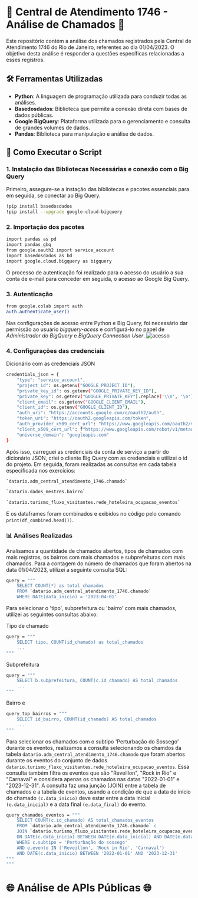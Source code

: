 # 🚨 Central de Atendimento 1746 - Análise de Chamados 🚨

Este repositório contém a análise dos chamados registrados pela Central de Atendimento 1746 do Rio de Janeiro, referentes ao dia 01/04/2023. O objetivo desta análise é responder a questões específicas relacionadas a esses registros.

## 🛠️ Ferramentas Utilizadas

- **Python**: A linguagem de programação utilizada para conduzir todas as análises.
- **Basedosdados**: Biblioteca que permite a conexão direta com bases de dados públicas.
- **Google BigQuery**: Plataforma utilizada para o gerenciamento e consulta de grandes volumes de dados.
- **Pandas**: Biblioteca para manipulação e análise de dados.

## 🚀 Como Executar o Script

### 1. Instalação das Bibliotecas Necessárias e conexão com o Big Query
Primeiro, assegure-se a instação das bibliotecas e pacotes essenciais para em seguida, se conectar ao Big Query.

```bash
!pip install basedosdados
!pip install --upgrade google-cloud-bigquery
```
### 2. Importação dos pacotes
```bash
import pandas as pd
import pandas_gbq
from google.oauth2 import service_account
import basedosdados as bd
import google.cloud.bigquery as bigquery
```
O processo de autenticação foi realizado para o acesso do usuário a sua conta de e-mail para conceder em seguida, o acesso ao Google Big Query.
### 3. Autenticação
```bash
from google.colab import auth
auth.authenticate_user()
```
Nas configurações de acesso entre Python e Big Query, foi necessário dar permissão ao usuário _bigquery-acess_ e configurá-lo no papel de _Administrador do BigQuery_ e _BigQuery Connection User_.
![acesso](https://github.com/user-attachments/assets/aeeb285a-2fe8-4f9d-acf4-7f97d58fb3fc)

### 4. Configurações das credenciais
Dicionário com as credenciais JSON
```bash
credentials_json = {
    "type": "service_account",
    "project_id": os.getenv("GOOGLE_PROJECT_ID"),
    "private_key_id": os.getenv("GOOGLE_PRIVATE_KEY_ID"),
    "private_key": os.getenv("GOOGLE_PRIVATE_KEY").replace('\\n', '\n'),  
    "client_email": os.getenv("GOOGLE_CLIENT_EMAIL"),
    "client_id": os.getenv("GOOGLE_CLIENT_ID"),
    "auth_uri": "https://accounts.google.com/o/oauth2/auth",
    "token_uri": "https://oauth2.googleapis.com/token",
    "auth_provider_x509_cert_url": "https://www.googleapis.com/oauth2/v1/certs",
    "client_x509_cert_url": f"https://www.googleapis.com/robot/v1/metadata/x509/{os.getenv('GOOGLE_CLIENT_EMAIL')}",
    "universe_domain": "googleapis.com"
}
```
Após isso, carreguei as credenciais da conta de serviço a partir do dicionário JSON, criei o cliente Big Query com as credenciais e utilizei o id do projeto.
Em seguida, foram realizadas as consultas em cada tabela especificada nos exercícios:

```bash
`datario.adm_central_atendimento_1746.chamado`

`datario.dados_mestres.bairro`

`datario.turismo_fluxo_visitantes.rede_hoteleira_ocupacao_eventos`
```
E os dataframes foram combinados e exibidos no código pelo comando `print(df_combined.head())`.

### 📊 Análises Realizadas 
Analisamos a quantidade de chamados abertos, tipos de chamados com mais registros, os bairros com mais chamados e subprefeituras com mais chamados. 
Para a contagem do número de chamados que foram abertos na data 01/04/2023, utilizei a seguinte consulta SQL:
```bash
query = """
    SELECT COUNT(*) as total_chamados
    FROM `datario.adm_central_atendimento_1746.chamado`
    WHERE DATE(data_inicio) = '2023-04-01'
```
Para selecionar o 'tipo', subprefeitura ou 'bairro' com mais chamados, utilizei as seguintes consultas abaixo:

Tipo de chamado
```bash
query = """
    SELECT tipo, COUNT(id_chamado) as total_chamados
    ...
"""
```
Subprefeitura
```bash
query = """
    SELECT b.subprefeitura, COUNT(c.id_chamado) AS total_chamados
    ...
"""
```
Bairro
e
```bash
query_top_bairros = """
    SELECT id_bairro, COUNT(id_chamado) AS total_chamados
    ...
"""
```
Para selecionar os chamados com o subtipo 'Perturbação do Sossego' durante os eventos, realizamos a consulta selecionando os chamdos da tabela `datario.adm_central_atendimento_1746.chamado` que foram abertos durante os eventos do conjunto de dados `datario.turismo_fluxo_visitantes.rede_hoteleira_ocupacao_eventos`. Essa consulta também filtra os eventos que são "Reveillon", "Rock in Rio" e "Carnaval" e considera apenas os chamados nas datas "2022-01-01" e "2023-12-31". A consulta faz uma junção (JOIN) entre a tabela de chamados e a tabela de eventos, usando a condição de que a data de início do chamado `(c.data_inicio)` deve estar entre a data inicial `(e.data_inicial)` e a data final `(e.data_final)` do evento.

```bash
query_chamados_eventos = """
    SELECT COUNT(c.id_chamado) AS total_chamados_eventos
    FROM `datario.adm_central_atendimento_1746.chamado` c
    JOIN `datario.turismo_fluxo_visitantes.rede_hoteleira_ocupacao_eventos` e
    ON DATE(c.data_inicio) BETWEEN DATE(e.data_inicial) AND DATE(e.data_final)
    WHERE c.subtipo = 'Perturbação do sossego'
    AND e.evento IN ('Reveillon', 'Rock in Rio', 'Carnaval')
    AND DATE(c.data_inicio) BETWEEN '2022-01-01' AND '2023-12-31'
"""
"""
```
# 🌐 Análise de APIs Públicas 🌐
